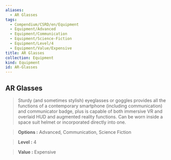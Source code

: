 ```yaml
---
aliases:
  - AR Glasses
tags:
  - Compendium/CSRD/en/Equipment
  - Equipment/Advanced
  - Equipment/Communication
  - Equipment/Science-Fiction
  - Equipment/Level/4
  - Equipment/Value/Expensive
title: AR Glasses
collection: Equipment
kind: Equipment
id: AR-Glasses
---
```

## AR Glasses    
    
>Sturdy (and sometimes stylish) eyeglasses or goggles provides all the functions of a contemporary smartphone (including communication) and communicator badge, plus is capable of both immersive VR and overlaid HUD and augmented reality functions. Can be worn inside a space suit helmet or incorporated directly into one.    
> **Options :** Advanced, Communication, Science Fiction    
> **Level :** 4    
> **Value :** Expensive
